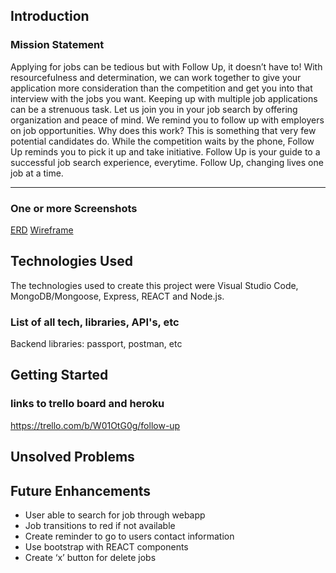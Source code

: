 ## Introduction

### Mission Statement

Applying for jobs can be tedious but with Follow Up, it doesn’t have to! With resourcefulness and determination, we can work together to give your application more consideration than the competition and get you into that interview with the jobs you want. Keeping up with multiple job applications can be a strenuous task. Let us join you in your job search by offering organization and peace of mind. We remind you to follow up with employers on job opportunities. Why does this work? This is something that very few potential candidates do. While the competition waits by the phone, Follow Up reminds you to pick it up and take initiative. Follow Up is your guide to a successful job search experience, everytime. Follow Up, changing lives one job at a time.

______________________________________________________________________________________________________________

### One or more Screenshots
[ERD](Project3ERD.png)
[Wireframe]()

## Technologies Used

The technologies used to create this project were Visual Studio Code, MongoDB/Mongoose, Express, REACT and Node.js.

### List of all tech, libraries, API's, etc

Backend libraries: passport, postman, etc

## Getting Started
### links to trello board and heroku

https://trello.com/b/W01OtG0g/follow-up

## Unsolved Problems


## Future Enhancements

- User able to search for job through webapp
- Job transitions to red if not available
- Create reminder to go to users contact information
- Use bootstrap with REACT components
- Create ‘x’ button for delete jobs